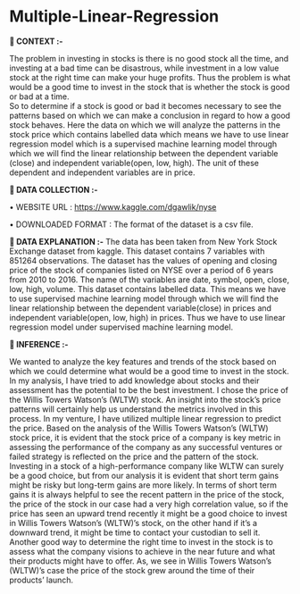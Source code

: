 # Multiple-Linear-Regression

**	CONTEXT :-**

The problem in investing in stocks is there is no good stock all the time, and investing at a bad time can be disastrous, while investment in a low value stock at the right time can make your huge profits. Thus the problem is what would be a good time to invest in the stock that is whether the stock is good or bad at a time.  
    So to determine if a stock is good or bad it becomes necessary to see the patterns based on which we can make a conclusion in regard to how a good stock behaves. Here the data on which we will analyze the patterns in the stock price which contains labelled data which means we have to use linear regression model which is a supervised machine learning model through which we will find the linear relationship between the dependent variable (close) and independent variable(open, low, high). The unit of these dependent and independent variables are in price.  

**	DATA COLLECTION :-**

•	WEBSITE URL : https://www.kaggle.com/dgawlik/nyse

•	DOWNLOADED FORMAT : The format of the dataset is a csv file.

**	DATA EXPLANATION :-**
The data has been taken from New York Stock Exchange dataset from kaggle. This dataset contains 7 variables with 851264 observations. The dataset has the values of opening and closing price of the stock of companies listed on NYSE over a period of 6 years from 2010 to 2016. The name of the variables are date, symbol, open, close, low, high, volume. This dataset contains labelled data. This means we have to use supervised machine learning model through which we will find the linear relationship between the dependent variable(close) in prices and independent variable(open, low, high) in prices. Thus we have to use linear regression model under supervised machine learning model.

**	INFERENCE :-**

We wanted to analyze the key features and trends of the stock based on which we could determine what would be a good time to invest in the stock. In my analysis, I have tried to add knowledge about stocks and their assessment has the potential to be the best investment.
I chose the price of the Willis Towers Watson’s (WLTW) stock. An insight into the stock’s price patterns will certainly help us understand the metrics involved in this process. In my venture, I have utilized multiple linear regression to predict the price.
Based on the analysis of the Willis Towers Watson’s (WLTW) stock price, it is evident that the stock price of a company is key metric in assessing the performance of the company as any successful ventures or failed strategy is reflected on the price and the pattern of the stock.
Investing in a stock of a high-performance company like WLTW can surely be a good choice, but from our analysis it is evident that short term gains might be risky but long-term gains are more likely.
In terms of short term gains it is always helpful to see the recent pattern in the price of the stock, the price of the stock in our case had a very high correlation value, so if the price has seen an upward trend recently it might be a good choice to invest in Willis Towers Watson’s (WLTW)’s stock, on the other hand if it’s a downward trend, it might be time to contact your custodian to sell it.
Another good way to determine the right time to invest in the stock is to assess what the company visions to achieve in the near future and what their products might have to offer. As, we see in Willis Towers Watson’s (WLTW)’s case the price of the stock grew around the time of their products’ launch.
